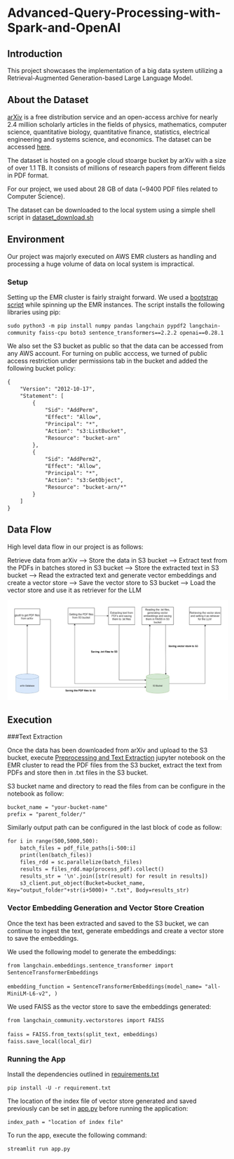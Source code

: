 # Advanced-Query-Processing-with-Spark-and-OpenAI

## Introduction
This project showcases the implementation of a big data system utilizing a Retrieval-Augmented Generation-based Large Language Model.

## About the Dataset

[arXiv](https://arxiv.org/) is a free distribution service and an open-access archive for nearly 2.4 million scholarly articles in the fields of physics, mathematics, computer science, quantitative biology, quantitative finance, statistics, electrical engineering and systems science, and economics. The dataset can be accessed [here](https://www.kaggle.com/datasets/Cornell-University/arxiv/data).

The dataset is hosted on a google cloud stoarge bucket by arXiv with a size of over 1.1 TB. It consists of millions of research papers from different fields in PDF format.

For our project, we used about 28 GB of data (~9400 PDF files related to Computer Science).

The dataset can be downloaded to the local system using a simple shell script in [dataset_download.sh](https://github.com/nishant1695/Advanced-Query-Processing-with-Spark-and-OpenAI/blob/main/dataset_download.sh)


## Environment
Our project was majorly executed on AWS EMR clusters as handling and processing a huge volume of data on local system is impractical.

### Setup
Setting up the EMR cluster is fairly straight forward. We used a [bootstrap script](https://github.com/nishant1695/Advanced-Query-Processing-with-Spark-and-OpenAI/blob/main/install_libraries_rag.sh) while spinning up the EMR instances. The script installs the following libraries using pip:

```
sudo python3 -m pip install numpy pandas langchain pypdf2 langchain-community faiss-cpu boto3 sentence_transformers==2.2.2 openai==0.28.1
```

We also set the S3 bucket as public so that the data can be accessed from any AWS account. For turning on public acccess, we turned of public access restriction under permissions tab in the bucket and added the following bucket policy:

```
{
    "Version": "2012-10-17",
    "Statement": [
        {
            "Sid": "AddPerm",
            "Effect": "Allow",
            "Principal": "*",
            "Action": "s3:ListBucket",
            "Resource": "bucket-arn"
        },
        {
            "Sid": "AddPerm2",
            "Effect": "Allow",
            "Principal": "*",
            "Action": "s3:GetObject",
            "Resource": "bucket-arn/*"
        }
    ]
}
```

## Data Flow

High level data flow in our project is as follows:

Retrieve data from arXiv --> Store the data in S3 bucket --> Extract text from the PDFs in batches stored in S3 bucket --> Store the extracted text in S3 bucket --> Read the extracted text and generate vector embeddings and create a vector store --> Save the vector store to S3 bucket --> Load the vector store and use it as retriever for the LLM

![Data Flow Diagram](https://github.com/nishant1695/Advanced-Query-Processing-with-Spark-and-OpenAI/blob/main/images/Data%20Flow.jpg)


## Execution

###Text Extraction

Once the data has been downloaded from arXiv and upload to the S3 bucket, execute [Preprocessing and Text Extraction](https://github.com/nishant1695/Advanced-Query-Processing-with-Spark-and-OpenAI/blob/main/Preprocessing%20and%20Text%20Extraction.ipynb) jupyter notebook on the EMR cluster to read the PDF files from the S3 bucket, extract the text from PDFs and store then in .txt files in the S3 bucket.

S3 bucket name and directory to read the files from can be configure in the notebook as follow:

```
bucket_name = "your-bucket-name"
prefix = "parent_folder/"
```
Similarly output path can be configured in the last block of code as follow:

```
for i in range(500,5000,500):
    batch_files = pdf_file_paths[i-500:i]
    print(len(batch_files))
    files_rdd = sc.parallelize(batch_files)
    results = files_rdd.map(process_pdf).collect()
    results_str = '\n'.join([str(result) for result in results])
    s3_client.put_object(Bucket=bucket_name, Key="output_folder"+str(i+5000)+ ".txt", Body=results_str)
```


### Vector Embedding Generation and Vector Store Creation

Once the text has been extracted and saved to the S3 bucket, we can continue to ingest the text, generate embeddings and create a vector store to save the embeddings.

We used the following model to generate the embeddings:

```
from langchain.embeddings.sentence_transformer import SentenceTransformerEmbeddings

embedding_function = SentenceTransformerEmbeddings(model_name= "all-MiniLM-L6-v2", )
```

We used FAISS as the vector store to save the embeddings generated:

```
from langchain_community.vectorstores import FAISS

faiss = FAISS.from_texts(split_text, embeddings)
faiss.save_local(local_dir)
```

### Running the App

Install the dependencies outlined in [requirements.txt](https://github.com/nishant1695/Advanced-Query-Processing-with-Spark-and-OpenAI/blob/main/requirement.txt)

```
pip install -U -r requirement.txt
```

The location of the index file of vector store generated and saved previously can be set in [app.py](https://github.com/nishant1695/Advanced-Query-Processing-with-Spark-and-OpenAI/blob/main/app.py) before running the application:

```
index_path = "location of index file"
```

To run the app, execute the following command:

```
streamlit run app.py
```
